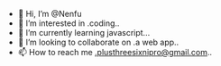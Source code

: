 - 👋 Hi, I’m @Nenfu
- 👀 I’m interested in .coding..
- 🌱 I’m currently learning javascript...
- 💞️ I’m looking to collaborate on .a web app..
- 📫 How to reach me .plusthreesixnipro@gmail.com..

<!---
Nenfu/Nenfu is a ✨ special ✨ repository because its `README.md` (this file) appears on your GitHub profile.
You can click the Preview link to take a look at your changes.
--->
